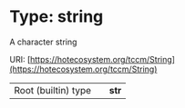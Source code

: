 
# Type: string


A character string

URI: [https://hotecosystem.org/tccm/String](https://hotecosystem.org/tccm/String)

|  |  |  |
| --- | --- | --- |
| Root (builtin) type | | **str** |

